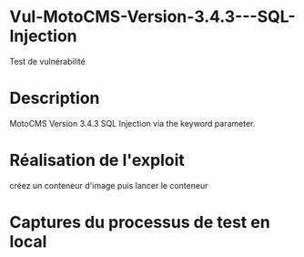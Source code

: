# Vul-MotoCMS-Version-3.4.3---SQL-Injection
Test de vulnérabilité
# Description
MotoCMS Version 3.4.3 SQL Injection via the keyword parameter.
# Réalisation de l'exploit
créez un conteneur d'image puis lancer le conteneur
# Captures du processus de test en local


